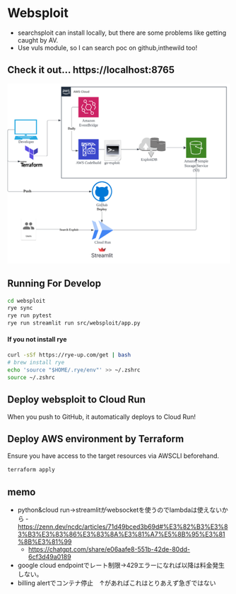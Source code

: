 # Websploit
- searchsploit can install locally, but there are some problems like getting caught by AV.
- Use vuls module, so I can search poc on github,inthewild too!

## Check it out... https://localhost:8765
![mmmm](img/websploit.svg)


## Running For Develop
```sh
cd websploit
rye sync
rye run pytest                                                                                         
rye run streamlit run src/websploit/app.py
```
#### If you not install rye
```sh
curl -sSf https://rye-up.com/get | bash
# brew install rye
echo 'source "$HOME/.rye/env"' >> ~/.zshrc
source ~/.zshrc
```

## Deploy websploit to Cloud Run
When you push to GitHub, it automatically deploys to Cloud Run!

## Deploy AWS environment by Terraform
Ensure you have access to the target resources via AWSCLI beforehand.
```sh
terraform apply
```

## memo
- python&cloud run→streamlitがwebsocketを使うのでlambdaは使えないから
 ‐ https://zenn.dev/ncdc/articles/71d49bced3b69d#%E3%82%B3%E3%83%B3%E3%83%86%E3%83%8A%E3%81%A7%E5%8B%95%E3%81%8B%E3%81%99
  - https://chatgpt.com/share/e06aafe8-551b-42de-80dd-6cf3d49a0189
- google cloud endpointでレート制限→429エラーになれば以降は料金発生しない。
- billing alertでコンテナ停止　↑があればこれはとりあえず急ぎではない